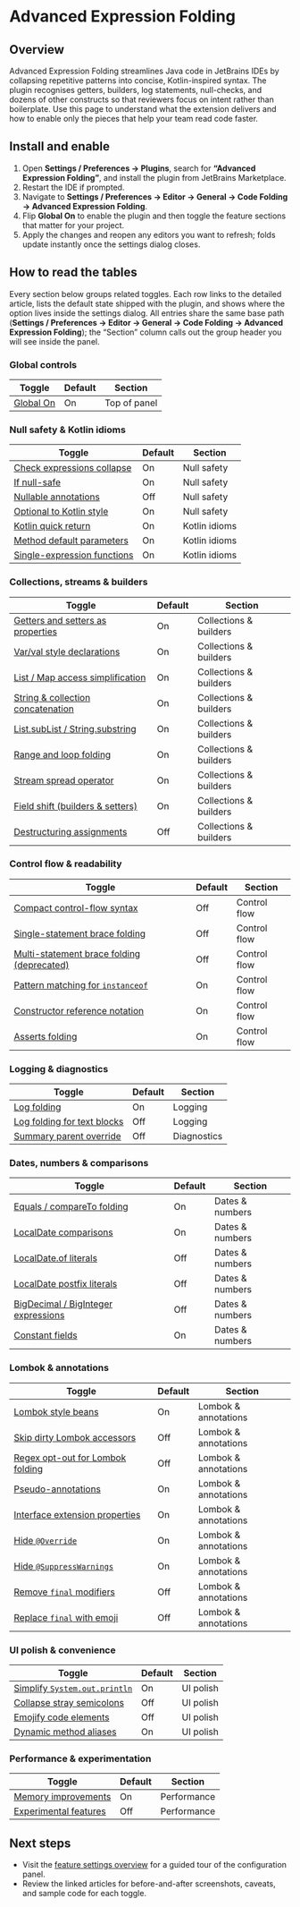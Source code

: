 # Advanced Expression Folding

## Overview
Advanced Expression Folding streamlines Java code in JetBrains IDEs by collapsing repetitive patterns into concise, Kotlin-inspired syntax. The plugin recognises getters, builders, log statements, null-checks, and dozens of other constructs so that reviewers focus on intent rather than boilerplate. Use this page to understand what the extension delivers and how to enable only the pieces that help your team read code faster.

## Install and enable
1. Open **Settings / Preferences → Plugins**, search for **“Advanced Expression Folding”**, and install the plugin from JetBrains Marketplace.
2. Restart the IDE if prompted.
3. Navigate to **Settings / Preferences → Editor → General → Code Folding → Advanced Expression Folding**.
4. Flip **Global On** to enable the plugin and then toggle the feature sections that matter for your project.
5. Apply the changes and reopen any editors you want to refresh; folds update instantly once the settings dialog closes.

## How to read the tables
Every section below groups related toggles. Each row links to the detailed article, lists the default state shipped with the plugin, and shows where the option lives inside the settings dialog. All entries share the same base path (**Settings / Preferences → Editor → General → Code Folding → Advanced Expression Folding**); the “Section” column calls out the group header you will see inside the panel.

### Global controls
| Toggle | Default | Section |
| --- | --- | --- |
| [Global On](docs/features/globalOn.md) | On | Top of panel |

### Null safety & Kotlin idioms
| Toggle | Default | Section |
| --- | --- | --- |
| [Check expressions collapse](docs/features/checkExpressionsCollapse.md) | On | Null safety |
| [If null-safe](docs/features/ifNullSafe.md) | On | Null safety |
| [Nullable annotations](docs/features/nullable.md) | Off | Null safety |
| [Optional to Kotlin style](docs/features/optional.md) | On | Null safety |
| [Kotlin quick return](docs/features/kotlinQuickReturn.md) | On | Kotlin idioms |
| [Method default parameters](docs/features/methodDefaultParameters.md) | On | Kotlin idioms |
| [Single-expression functions](docs/features/expressionFunc.md) | On | Kotlin idioms |

### Collections, streams & builders
| Toggle | Default | Section |
| --- | --- | --- |
| [Getters and setters as properties](docs/features/getSetExpressionsCollapse.md) | On | Collections & builders |
| [Var/val style declarations](docs/features/varExpressionsCollapse.md) | On | Collections & builders |
| [List / Map access simplification](docs/features/getExpressionsCollapse.md) | On | Collections & builders |
| [String & collection concatenation](docs/features/concatenationExpressionsCollapse.md) | On | Collections & builders |
| [List.subList / String.substring](docs/features/slicingExpressionsCollapse.md) | On | Collections & builders |
| [Range and loop folding](docs/features/rangeExpressionsCollapse.md) | On | Collections & builders |
| [Stream spread operator](docs/features/streamSpread.md) | On | Collections & builders |
| [Field shift (builders & setters)](docs/features/fieldShift.md) | On | Collections & builders |
| [Destructuring assignments](docs/features/destructuring.md) | Off | Collections & builders |

### Control flow & readability
| Toggle | Default | Section |
| --- | --- | --- |
| [Compact control-flow syntax](docs/features/compactControlFlowSyntaxCollapse.md) | Off | Control flow |
| [Single-statement brace folding](docs/features/controlFlowSingleStatementCodeBlockCollapse.md) | Off | Control flow |
| [Multi-statement brace folding (deprecated)](docs/features/controlFlowMultiStatementCodeBlockCollapse.md) | Off | Control flow |
| [Pattern matching for `instanceof`](docs/features/patternMatchingInstanceof.md) | On | Control flow |
| [Constructor reference notation](docs/features/constructorReferenceNotation.md) | On | Control flow |
| [Asserts folding](docs/features/assertsCollapse.md) | On | Control flow |

### Logging & diagnostics
| Toggle | Default | Section |
| --- | --- | --- |
| [Log folding](docs/features/logFolding.md) | On | Logging |
| [Log folding for text blocks](docs/features/logFoldingTextBlocks.md) | Off | Logging |
| [Summary parent override](docs/features/summaryParentOverride.md) | Off | Diagnostics |

### Dates, numbers & comparisons
| Toggle | Default | Section |
| --- | --- | --- |
| [Equals / compareTo folding](docs/features/comparingExpressionsCollapse.md) | On | Dates & numbers |
| [LocalDate comparisons](docs/features/comparingLocalDatesCollapse.md) | On | Dates & numbers |
| [LocalDate.of literals](docs/features/localDateLiteralCollapse.md) | Off | Dates & numbers |
| [LocalDate postfix literals](docs/features/localDateLiteralPostfixCollapse.md) | Off | Dates & numbers |
| [BigDecimal / BigInteger expressions](docs/features/arithmeticExpressions.md) | Off | Dates & numbers |
| [Constant fields](docs/features/const.md) | On | Dates & numbers |

### Lombok & annotations
| Toggle | Default | Section |
| --- | --- | --- |
| [Lombok style beans](docs/features/lombok.md) | On | Lombok & annotations |
| [Skip dirty Lombok accessors](docs/features/lombokDirtyOff.md) | Off | Lombok & annotations |
| [Regex opt-out for Lombok folding](docs/features/lombokPatternOff.md) | Off | Lombok & annotations |
| [Pseudo-annotations](docs/features/pseudoAnnotations.md) | On | Lombok & annotations |
| [Interface extension properties](docs/features/interfaceExtensionProperties.md) | On | Lombok & annotations |
| [Hide `@Override`](docs/features/overrideHide.md) | On | Lombok & annotations |
| [Hide `@SuppressWarnings`](docs/features/suppressWarningsHide.md) | On | Lombok & annotations |
| [Remove `final` modifiers](docs/features/finalRemoval.md) | Off | Lombok & annotations |
| [Replace `final` with emoji](docs/features/finalEmoji.md) | Off | Lombok & annotations |

### UI polish & convenience
| Toggle | Default | Section |
| --- | --- | --- |
| [Simplify `System.out.println`](docs/features/println.md) | On | UI polish |
| [Collapse stray semicolons](docs/features/semicolonsCollapse.md) | Off | UI polish |
| [Emojify code elements](docs/features/emojify.md) | Off | UI polish |
| [Dynamic method aliases](docs/features/dynamic.md) | On | UI polish |

### Performance & experimentation
| Toggle | Default | Section |
| --- | --- | --- |
| [Memory improvements](docs/features/memoryImprovement.md) | On | Performance |
| [Experimental features](docs/features/experimental.md) | Off | Performance |

## Next steps
* Visit the [feature settings overview](docs/features/feature-settings-overview.md) for a guided tour of the configuration panel.
* Review the linked articles for before-and-after screenshots, caveats, and sample code for each toggle.
